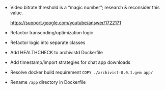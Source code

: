 * Video bitrate threshold is a “magic number”;
  research & reconsider this value.

  https://support.google.com/youtube/answer/1722171

* Refactor transcoding/optimization logic

* Refactor logic into separate classes

* Add HEALTHCHECK to archivistd Dockerfile

* Add timestamp/import strategies for chat app downloads

* Resolve docker build requirement `COPY ./archivist-0.0.1.gem app/`

* Rename `/app` directory in Dockerfile
